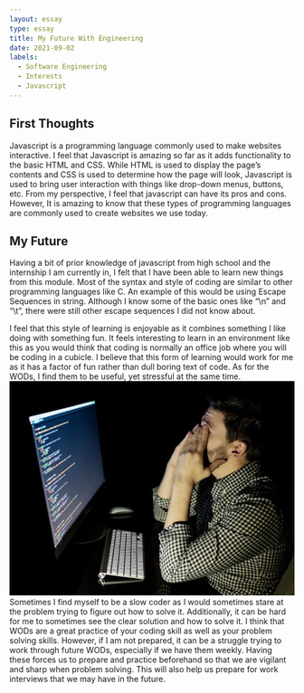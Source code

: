 ```yaml
---
layout: essay
type: essay
title: My Future With Engineering
date: 2021-09-02
labels:
  - Software Engineering
  - Interests
  - Javascript
---
```


## First Thoughts

Javascript is a programming language commonly used to make websites interactive. I feel that Javascript is amazing so far as it adds functionality to the basic HTML and CSS. While HTML is used to display the page’s contents and CSS is used to determine how the page will look, Javascript is used to bring user interaction with things like drop-down menus, buttons, etc. From my perspective, I feel that javascript can have its pros and cons. However, It is amazing to know that these types of programming languages are commonly used to create websites we use today.

## My Future

Having a bit of prior knowledge of javascript from high school and the internship I am currently in, I felt that I have been able to learn new things from this module. Most of the syntax and style of coding are similar to other programming languages like C. An example of this would be using Escape Sequences in string. Although I know some of the basic ones like “\n” and “\t”, there were still other escape sequences I did not know about. 

I feel that this style of learning is enjoyable as it combines something I like doing with something fun. It feels interesting to learn in an environment like this as you would think that coding is normally an office job where you will be coding in a cubicle. I believe that this form of learning would work for me as it has a factor of fun rather than dull boring text of code. As for the WODs, I find them to be useful, yet stressful at the same time. 
<img class="ui medium right floated image" src="../images/stressed.png"> Sometimes I find myself to be a slow coder as I would sometimes stare at the problem trying to figure out how to solve it. Additionally, it can be hard for me to sometimes see the clear solution and how to solve it. I think that WODs are a great practice of your coding skill as well as your problem solving skills. However, if I am not prepared, it can be a struggle trying to work through future WODs, especially if we have them weekly. Having these forces us to prepare and practice beforehand so that we are vigilant and sharp when problem solving. This will also help us prepare for work interviews that we may have in the future.
